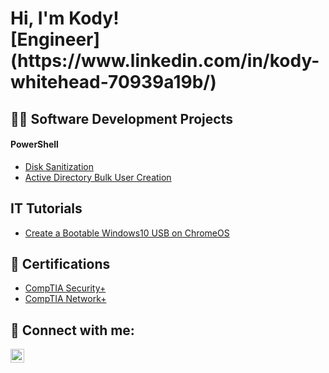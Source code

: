 <h1>Hi, I'm Kody! <br />
[Engineer](https://www.linkedin.com/in/kody-whitehead-70939a19b/)
 
</h1>

 
<h2>👨‍💻 Software Development Projects</h2>


<h4>PowerShell</h4>

- [Disk Sanitization](https://github.com/KodyTerrell/JWipe-Disk-Sanitization)
- [Active Directory Bulk User Creation](https://github.com/KodyTerrell/AcitveDirectoryHomeLab.ps)

<h2>IT Tutorials</h2>

 - [Create a Bootable Windows10 USB on ChromeOS](https://github.com/KodyTerrell/Create-a-Windows-10-Bootable-USB-on-ChromeOs.git)


<h2>📄 Certifications</h2>

- [CompTIA Security+](https://www.credly.com/badges/6c0318bc-fd8f-4a07-9bcd-88b534e86308/public_url)
- [CompTIA Network+](https://www.credly.com/badges/bc5ca476-d23a-4b46-8b7d-3775fec17b71/public_url)


<h2> 🤳 Connect with me:</h2>


[<img align="left" alt="KodyW | LinkedIn" width="22px" src="https://cdn.jsdelivr.net/npm/simple-icons@v3/icons/linkedin.svg" />][linkedin]

[linkedin]: https://www.linkedin.com/in/kody-whitehead-70939a19b/

